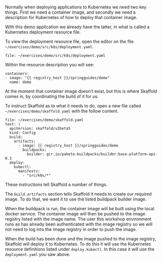 Normally when deploying applications to Kubernetes we need two key things. First we need a container image, and secondly we need a description for Kubernetes of how to deploy that container image.

With this demo application we already have the latter, in what is called a Kubernetes deployment resource file.

To view the deployment resource file, open the editor on the file `~/exercises/demo/src/k8s/deployment.yaml`.

```editor:open-file
file: ~/exercises/demo/src/k8s/deployment.yaml
```

Within the resource description you will see:

```
containers:
- image: "{{ registry_host }}/springguides/demo"
  name: demo
```

At the moment that container image doesn't exist, but this is where Skaffold comes in, by coordinating the build of it for us.

To instruct Skaffold as to what it needs to do, open a new file called `~/exercises/demo/skaffold.yaml` with the follow content.

```editor:append-lines-to-file
file: ~/exercises/demo/skaffold.yaml
text: |
  apiVersion: skaffold/v2beta5
  kind: Config
  build:
    artifacts:
      - image: {{ registry_host }}/springguides/demo
        buildpacks:
          builder: gcr.io/paketo-buildpacks/builder:base-platform-api-0.3
  deploy:
    kubectl:
      manifests:
        - "src/k8s/*"
```

These instructions tell Skaffold a number of things.

The `build.artifacts` section tells Skaffold it needs to create our required image. To do that, we want it to use the listed buildpack builder image.

When the buildpack is run, the container image will be built using the local docker service. The container image will then be pushed to the image registry listed with the image name. The user this workshop environment runs as has already been authenticated with the image registry so we will not need to log into the image registry in order to push the image.

When the build has been done and the image pushed to the image registry, Skaffold will deploy it to Kubernetes. To do this it will use the Kubernetes resource definitions listed under `deploy.kubectl`. In this case it will use the `deployment.yaml` you saw above.
